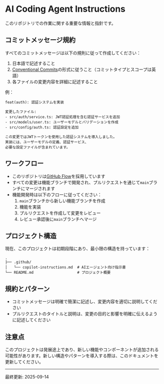 # AI Coding Agent Instructions

このリポジトリでの作業に関する重要な情報と指針です。

## コミットメッセージ規約

すべてのコミットメッセージは以下の規則に従って作成してください：

1. 日本語で記述すること
2. [Conventional Commits](https://www.conventionalcommits.org/)の形式に従うこと（コミットタイプとスコープは英語）
3. 各ファイルの変更内容を詳細に記述すること

例：
```
feat(auth): 認証システムを実装

変更したファイル:
- src/auth/service.ts: JWT認証処理を含む認証サービスを追加
- src/models/user.ts: ユーザーモデルとバリデーションを作成
- src/config/auth.ts: 認証設定を追加

この変更ではJWTトークンを使用した認証システムを導入しました。
実装には、ユーザーモデルの定義、認証サービス、
必要な設定ファイルが含まれています。
```

## ワークフロー

- このリポジトリは[GitHub Flow](https://docs.github.com/en/get-started/using-github/github-flow)を採用しています
- すべての変更は機能ブランチで開発され、プルリクエストを通じて`main`ブランチにマージされます
- 機能開発時は以下のフローに従ってください：
  1. `main`ブランチから新しい機能ブランチを作成
  2. 機能を実装
  3. プルリクエストを作成して変更をレビュー
  4. レビュー承認後に`main`ブランチへマージ

## プロジェクト構造

現在、このプロジェクトは初期段階にあり、最小限の構造を持っています：

```
.
├── .github/
│   └── copilot-instructions.md  # AIエージェント向け指示書
└── README.md                    # プロジェクト概要
```

## 規約とパターン

- コミットメッセージは明確で簡潔に記述し、変更内容を適切に説明してください
- プルリクエストのタイトルと説明は、変更の目的と影響を明確に伝えるように記述してください

## 注意点

このプロジェクトは発展途上であり、新しい機能やコンポーネントが追加される可能性があります。新しい構造やパターンを導入する際は、このドキュメントを更新してください。

---
最終更新: 2025-09-14